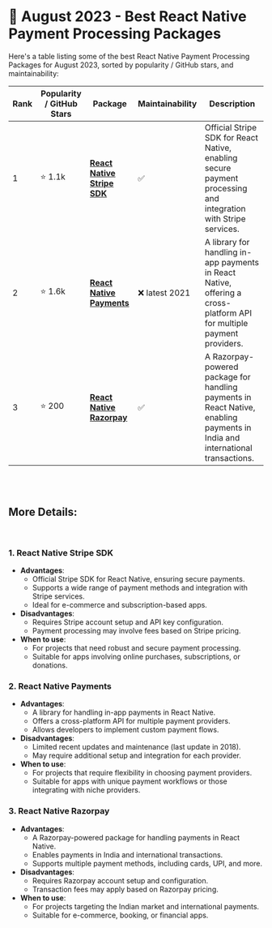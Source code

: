 # 📆 August 2023 - Best React Native Payment Processing Packages

Here's a table listing some of the best React Native Payment Processing Packages for August 2023, sorted by popularity / GitHub stars, and maintainability:

| Rank | Popularity / GitHub Stars | Package | Maintainability | Description |
| ---- | -------------------------- | ------- | ---------------- | ----------- |
| 1    | ⭐ 1.1k          | [**React Native Stripe SDK**](https://github.com/stripe/stripe-react-native) | :white_check_mark: | Official Stripe SDK for React Native, enabling secure payment processing and integration with Stripe services. |
| 2    | ⭐ 1.6k            | [**React Native Payments**](https://github.com/naoufal/react-native-payments) | :x: latest 2021   | A library for handling in-app payments in React Native, offering a cross-platform API for multiple payment providers. |
| 3    | ⭐ 200            | [**React Native Razorpay**](https://github.com/razorpay/react-native-razorpay) | :white_check_mark: | A Razorpay-powered package for handling payments in React Native, enabling payments in India and international transactions. |

</br>
</br>

## More Details:

</br>

### 1. React Native Stripe SDK
   - **Advantages**:
     - Official Stripe SDK for React Native, ensuring secure payments.
     - Supports a wide range of payment methods and integration with Stripe services.
     - Ideal for e-commerce and subscription-based apps.
   - **Disadvantages**:
     - Requires Stripe account setup and API key configuration.
     - Payment processing may involve fees based on Stripe pricing.
   - **When to use**:
     - For projects that need robust and secure payment processing.
     - Suitable for apps involving online purchases, subscriptions, or donations.


### 2. React Native Payments
   - **Advantages**:
     - A library for handling in-app payments in React Native.
     - Offers a cross-platform API for multiple payment providers.
     - Allows developers to implement custom payment flows.
   - **Disadvantages**:
     - Limited recent updates and maintenance (last update in 2018).
     - May require additional setup and integration for each provider.
   - **When to use**:
     - For projects that require flexibility in choosing payment providers.
     - Suitable for apps with unique payment workflows or those integrating with niche providers.


### 3. React Native Razorpay
   - **Advantages**:
     - A Razorpay-powered package for handling payments in React Native.
     - Enables payments in India and international transactions.
     - Supports multiple payment methods, including cards, UPI, and more.
   - **Disadvantages**:
     - Requires Razorpay account setup and configuration.
     - Transaction fees may apply based on Razorpay pricing.
   - **When to use**:
     - For projects targeting the Indian market and international payments.
     - Suitable for e-commerce, booking, or financial apps.

